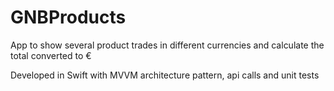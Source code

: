 # GNBProducts
App to show several product trades in different currencies and calculate the total converted to €

Developed in Swift with MVVM architecture pattern, api calls and unit tests


